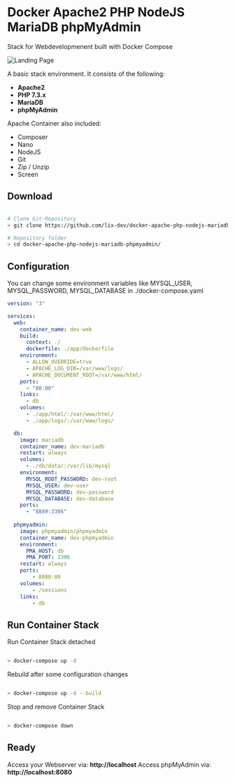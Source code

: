 # Docker Apache2 PHP NodeJS MariaDB phpMyAdmin

Stack for Webdevelopmenent built with Docker Compose

![Landing Page](https://i.ibb.co/vJjXdns/image.png)

A basic stack environment. It consists of the following:
- **Apache2**
- **PHP 7.3.x**
- **MariaDB**
- **phpMyAdmin**

Apache Container also included:
- Composer
- Nano
- NodeJS
- Git
- Zip / Unzip
- Screen

## Download
```bash

# Clone Git-Repository
> git clone https://github.com/lix-dev/docker-apache-php-nodejs-mariadb-phpmyadmin

# Repository folder
> cd docker-apache-php-nodejs-mariadb-phpmyadmin/

```

## Configuration

You can change some environment variables like MYSQL_USER, MYSQL_PASSWORD, MYSQL_DATABASE in ./docker-compose.yaml 

```yaml
version: "3"

services:
  web:
    container_name: dev-web
    build:
      context: ./
      dockerfile: ./app/dockerfile
    environment:
      - ALLOW_OVERRIDE=true
      - APACHE_LOG_DIR=/var/www/logs/
      - APACHE_DOCUMENT_ROOT=/var/www/html/
    ports:
      - "80:80"
    links:
      - db
    volumes:
      - ./app/html/:/var/www/html/
      - ./app/logs/:/var/www/logs/

  db:
    image: mariadb
    container_name: dev-mariadb
    restart: always
    volumes:
      - ./db/data/:/var/lib/mysql
    environment:
      MYSQL_ROOT_PASSWORD: dev-root
      MYSQL_USER: dev-user
      MYSQL_PASSWORD: dev-password
      MYSQL_DATABASE: dev-database
    ports:
      - "8889:3306"
  
  phpmyadmin:
    image: phpmyadmin/phpmyadmin
    container_name: dev-phpmyadmin
    environment:
      PMA_HOST: db
      PMA_PORT: 3306
    restart: always
    ports:
        - 8080:80
    volumes:
        - /sessions
    links:
        - db
```

## Run Container Stack

Run Container Stack detached

```bash

> docker-compose up -d

```

Rebuild after some configuration changes	

```bash

> docker-compose up -d --build

```

Stop and remove Container Stack

```bash

> docker-compose down

```

## Ready

Access your Webserver via: **http://localhost**
Access phpMyAdmin via: **http://localhost:8080**